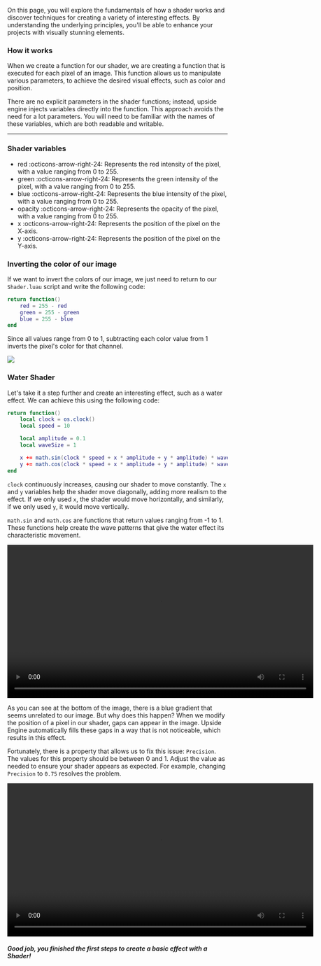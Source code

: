 On this page, you will explore the fundamentals of how a shader works and discover techniques for creating a variety of interesting effects. By understanding the underlying principles, you'll be able to enhance your projects with visually stunning elements.

### How it works
When we create a function for our shader, we are creating a function that is executed for each pixel of an image. This function allows us to manipulate various parameters, to achieve the desired visual effects, such as color and position.

There are no explicit parameters in the shader functions; instead, upside engine injects variables directly into the function. This approach avoids the need for a lot parameters. You will need to be familiar with the names of these variables, which are both readable and writable.
___

### Shader variables
- red :octicons-arrow-right-24: Represents the red intensity of the pixel, with a value ranging from 0 to 255.
- green :octicons-arrow-right-24: Represents the green intensity of the pixel, with a value ranging from 0 to 255.
- blue :octicons-arrow-right-24: Represents the blue intensity of the pixel, with a value ranging from 0 to 255.
- opacity :octicons-arrow-right-24: Represents the opacity of the pixel, with a value ranging from 0 to 255.
- x :octicons-arrow-right-24: Represents the position of the pixel on the X-axis.
- y :octicons-arrow-right-24: Represents the position of the pixel on the Y-axis.

### Inverting the color of our image
If we want to invert the colors of our image, we just need to return to our `Shader.luau` script and write the following code:
```lua
return function()
	red = 255 - red
	green = 255 - green
	blue = 255 - blue
end
```

Since all values range from 0 to 1, subtracting each color value from 1 inverts the pixel's color for that channel.

![](../../assets/inverted.png)

### Water Shader
Let's take it a step further and create an interesting effect, such as a water effect. We can achieve this using the following code:
```lua
return function()
	local clock = os.clock()
	local speed = 10

	local amplitude = 0.1
	local waveSize = 1

	x += math.sin(clock * speed + x * amplitude + y * amplitude) * waveSize
	y += math.cos(clock * speed + x * amplitude + y * amplitude) * waveSize
end
```
`clock` continuously increases, causing our shader to move constantly. The `x` and `y` variables help the shader move diagonally, adding more realism to the effect. If we only used `x`, the shader would move horizontally, and similarly, if we only used `y`, it would move vertically.
 
`math.sin` and `math.cos` are functions that return values ranging from -1 to 1. These functions help create the wave patterns that give the water effect its characteristic movement.

<video width="700" controls>
  <source src="../../assets/visualBug.mp4" type="video/mp4">
</video>

As you can see at the bottom of the image, there is a blue gradient that seems unrelated to our image. But why does this happen? When we modify the position of a pixel in our shader, gaps can appear in the image.  Upside Engine automatically fills these gaps in a way that is not noticeable, which results in this effect.

Fortunately, there is a property that allows us to fix this issue: `Precision`. The values for this property should be between 0 and 1. Adjust the value as needed to ensure your shader appears as expected. For example, changing `Precision` to `0.75` resolves the problem.

<video width="700" controls>
  <source src="../../assets/waterShader.mp4" type="video/mp4">
</video>

##### Good job, you finished the first steps to create a basic effect with a Shader!